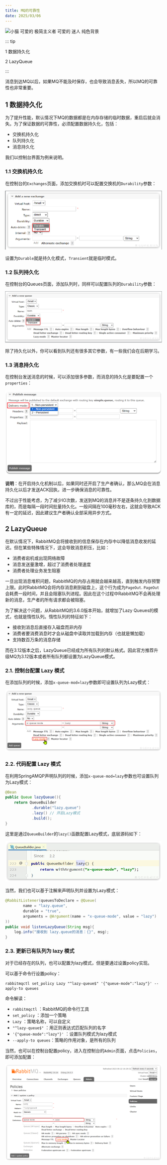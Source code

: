 ```yaml
---
title: MQ的可靠性
date: 2025/03/06
---
```


![小猫 可爱的 极简主义者 可爱的 迷人 纯色背景](https://bizhi1.com/wp-content/uploads/2024/11/kitten-3840x2160-adorable-minimalist-cute-charming-26365.jpg)

::: tip

1 数据持久化

2 LazyQueue

:::

消息到达MQ以后，如果MQ不能及时保存，也会导致消息丢失，所以MQ的可靠性也非常重要。



## 1 数据持久化

为了提升性能，默认情况下MQ的数据都是在内存存储的临时数据，重启后就会消失。为了保证数据的可靠性，必须配置数据持久化，包括：

- 交换机持久化
- 队列持久化
- 消息持久化

我们以控制台界面为例来说明。



### 1.1 交换机持久化

在控制台的`Exchanges`页面，添加交换机时可以配置交换机的`Durability`参数：

![image-20250624122308398](images/2-MqAdvanced/image-20250624122308398.png)

设置为`Durable`就是持久化模式，`Transient`就是临时模式。



### 1.2 队列持久化

在控制台的Queues页面，添加队列时，同样可以配置队列的`Durability`参数：

![image-20250624122354190](images/2-MqAdvanced/image-20250624122354190.png)

除了持久化以外，你可以看到队列还有很多其它参数，有一些我们会在后期学习。



### 1.3 消息持久化

在控制台发送消息的时候，可以添加很多参数，而消息的持久化是要配置一个`properties`：

![image-20250624122456494](images/2-MqAdvanced/image-20250624122456494.png)

**说明**：在开启持久化机制以后，如果同时还开启了生产者确认，那么MQ会在消息持久化以后才发送ACK回执，进一步确保消息的可靠性。

不过出于性能考虑，为了减少IO次数，发送到MQ的消息并不是逐条持久化到数据库的，而是每隔一段时间批量持久化。一般间隔在100毫秒左右，这就会导致ACK有一定的延迟，因此建议生产者确认全部采用异步方式。





## 2 LazyQueue

在默认情况下，RabbitMQ会将接收到的信息保存在内存中以降低消息收发的延迟。但在某些特殊情况下，这会导致消息积压，比如：

- 消费者宕机或出现网络故障
- 消息发送量激增，超过了消费者处理速度
- 消费者处理业务发生阻塞

一旦出现消息堆积问题，RabbitMQ的内存占用就会越来越高，直到触发内存预警上限。此时RabbitMQ会将内存消息刷到磁盘上，这个行为成为`PageOut`. `PageOut`会耗费一段时间，并且会阻塞队列进程。因此在这个过程中RabbitMQ不会再处理新的消息，生产者的所有请求都会被阻塞。

为了解决这个问题，从RabbitMQ的3.6.0版本开始，就增加了Lazy Queues的模式，也就是惰性队列。惰性队列的特征如下：

- 接收到消息后直接存入磁盘而非内存
- 消费者要消费消息时才会从磁盘中读取并加载到内存（也就是懒加载）
- 支持数百万条的消息存储

而在3.12版本之后，LazyQueue已经成为所有队列的默认格式。因此官方推荐升级MQ为3.12版本或者所有队列都设置为LazyQueue模式。



### 2.1. 控制台配置 Lazy 模式

在添加队列的时候，添加`x-queue-mod=lazy`参数即可设置队列为Lazy模式：

![img](images/2-MqAdvanced/-175073913393915.png)



### 2.2. 代码配置 Lazy 模式

在利用SpringAMQP声明队列的时候，添加`x-queue-mod=lazy`参数也可设置队列为Lazy模式：

```java
@Bean
public Queue lazyQueue(){
    return QueueBuilder
            .durable("lazy.queue")
            .lazy() // 开启Lazy模式
            .build();
}
```

这里是通过`QueueBuilder`的`lazy()`函数配置Lazy模式，底层源码如下：

![image-20250624122622760](images/2-MqAdvanced/image-20250624122622760.png)

当然，我们也可以基于注解来声明队列并设置为Lazy模式：

```java
@RabbitListener(queuesToDeclare = @Queue(
        name = "lazy.queue",
        durable = "true",
        arguments = @Argument(name = "x-queue-mode", value = "lazy")
))
public void listenLazyQueue(String msg){
    log.info("接收到 lazy.queue的消息：{}", msg);
}
```



### 2.3. 更新已有队列为 lazy 模式

对于已经存在的队列，也可以配置为lazy模式，但是要通过设置policy实现。

可以基于命令行设置policy：

```shell
rabbitmqctl set_policy Lazy "^lazy-queue$" '{"queue-mode":"lazy"}' --apply-to queues  
```

命令解读：

- `rabbitmqctl` ：RabbitMQ的命令行工具
- `set_policy` ：添加一个策略
- `Lazy` ：策略名称，可以自定义
- `"^lazy-queue$"` ：用正则表达式匹配队列的名字
- `'{"queue-mode":"lazy"}'` ：设置队列模式为lazy模式
- `--apply-to queues`：策略的作用对象，是所有的队列

当然，也可以在控制台配置policy，进入在控制台的`Admin`页面，点击`Policies`，即可添加配置：

![image-20250624122645365](images/2-MqAdvanced/image-20250624122645365.png)